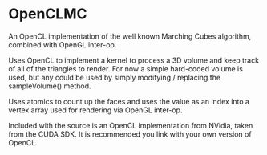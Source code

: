 OpenCLMC
========

An OpenCL implementation of the well known Marching Cubes algorithm, combined with OpenGL inter-op.

Uses OpenCL to implement a kernel to process a 3D volume and keep track of all of the triangles to render.
For now a simple hard-coded volume is used, but any could be used by simply modifying / replacing the sampleVolume() method.

Uses atomics to count up the faces and uses the value as an index into a vertex array used for rendering via OpenGL inter-op.

Included with the source is an OpenCL implementation from NVidia, taken from the CUDA SDK. It is recommended you link with your own version of OpenCL.
